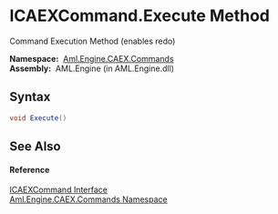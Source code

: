 ICAEXCommand.Execute Method
===========================
Command Execution Method (enables redo)

  **Namespace:**  [Aml.Engine.CAEX.Commands][1]  
  **Assembly:**  AML.Engine (in AML.Engine.dll)

Syntax
------

```csharp
void Execute()
```


See Also
--------

#### Reference
[ICAEXCommand Interface][2]  
[Aml.Engine.CAEX.Commands Namespace][1]  

[1]: ../README.md
[2]: README.md
[3]: https://www.automationml.org
[4]: ../../icons/logoShade.png
